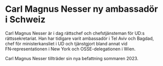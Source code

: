 # Carl Magnus Nesser ny ambassadör i Schweiz

Carl Magnus Nesser är i dag rättschef och chefstjänsteman för UD:s rättssekretariat. Han har tidigare varit ambassadör i Tel Aviv och Bagdad, chef för ministerkansliet i UD och tjänstgjort bland annat vid FN‑representationen i New York och OSSE-delegationen i Wien.

Carl Magnus Nesser tillträder sin nya befattning sommaren 2023.
